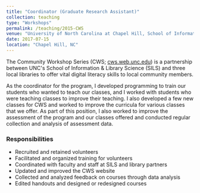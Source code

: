 ```yaml
---
title: "Coordinator (Graduate Research Assistant)"
collection: teaching
type: "Workshops"
permalink: /teaching/2015-CWS
venue: "University of North Carolina at Chapel Hill, School of Information & Library Science"
date: 2017-07-15
location: "Chapel Hill, NC"
---
```


The Community Workshop Series (CWS; [cws.web.unc.edu](https://cws.web.unc.edu)) is a partnership between UNC's School of Information & Library Science (SILS) and three local libraries to offer vital digital literacy skills to local community members.

As the coordinator for the program, I developed programming to train our students who wanted to teach our classes, and I worked with students who were teaching classes to improve their teaching. I also developed a few new classes for CWS and worked to improve the curricula for various classes that we offer. As part of this position, I also worked to improve the assessment of the program and our classes offered and conducted regular collection and analysis of assessment data.

### Responsibilities
- Recruited and retained volunteers
- Facilitated and organized training for volunteers
- Coordinated with faculty and staff at SILS and library partners
- Updated and improved the CWS website
- Collected and analyzed feedback on courses through data analysis
- Edited handouts and designed or redesigned courses

